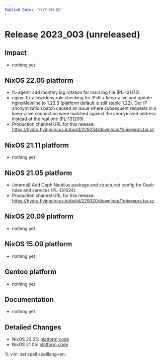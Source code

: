 ```yaml
---
Publish Date: 'YYYY-MM-DD'
---
```


# Release 2023_003 (unreleased)

## Impact

- nothing yet

## NixOS 22.05 platform

- fc-agent: add monthly log rotation for main log file (PL-131173).
- nginx: fix allow/deny rule checking for IPv6 + keep-alive and update
  nginxMainline to 1.23.3 (platform default is still stable 1.22). Our IP
  anonymization patch caused an issue where subsequent requests in a
  keep-alive connection were matched against the anonymized address instead of
  the real one (PL-131209).
- Production channel URL for this release: https://hydra.flyingcircus.io/build/229234/download/1/nixexprs.tar.xz

## NixOS 21.11 platform

- nothing yet

## NixOS 21.05 platform

- (internal) Add Ceph Nautilus package and structured config for Ceph roles
  and services (PL-131024).
- Production channel URL for this release: https://hydra.flyingcircus.io/build/229320/download/1/nixexprs.tar.xz

## NixOS 20.09 platform

- nothing yet

## NixOS 15.09 platform

- nothing yet

## Gentoo platform

- nothing yet

## Documentation

- nothing yet

## Detailed Changes

- NixOS 22.05: [platform code](https://github.com/flyingcircusio/fc-nixos/compare/fc/r2023_002/22.05...e5c224235f9e8cff30b9e61f79bfe64fb4c54695)
- NixOS 21.05: [platform code](https://github.com/flyingcircusio/fc-nixos/compare/fc/r2023_001/21.05...df6c5c5c32df3aff778f706208b3a65518037d6f)


% vim: set spell spelllang=en:
